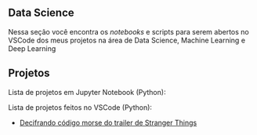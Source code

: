 ## Data Science

Nessa seção você encontra os <i>notebooks</i> e scripts para serem abertos no VSCode dos meus projetos na área de Data Science, Machine Learning e Deep Learning

## Projetos
Lista de projetos em Jupyter Notebook (Python):


Lista de projetos feitos no VSCode (Python):

- [Decifrando código morse do trailer de Stranger Things](https://github.com/juniorverli/data-science/tree/main/morseCode_StrangerThings)
